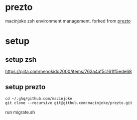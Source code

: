 # prezto
macinjoke zsh environment management.
forked from [prezto](https://github.com/sorin-ionescu/prezto)

# setup

## setup zsh
https://qiita.com/nenokido2000/items/763a4af5c161ff5ede68

## setup prezto

```
cd ~/.ghq/github.com/macinjoke
git clone --recursive git@github.com:macinjoke/prezto.git
```

run migrate.sh

